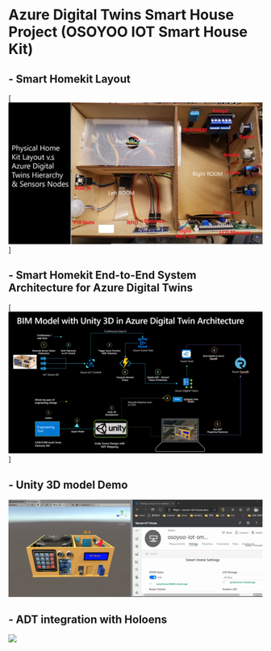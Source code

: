 # Azure Digital Twins Smart House Project (OSOYOO IOT Smart House Kit)
##  -  Smart Homekit Layout
[![Homekit layout](/media/homekit_layout.jpg)]
##  -  Smart Homekit End-to-End System Architecture for Azure Digital Twins
[![Homekit layout](/media/unity_adt_arch.jpg)]
##  - Unity 3D model Demo
[![Watch the video](/media/gif.gif)](https://gifs.com/gif/adt-unity-demo-oVL2K3)

##  - ADT integration with Holoens
[![](http://img.youtube.com/vi/enmZhUwWBgU/0.jpg)](http://www.youtube.com/watch?v=enmZhUwWBgU "ADT integration with Holoens")

